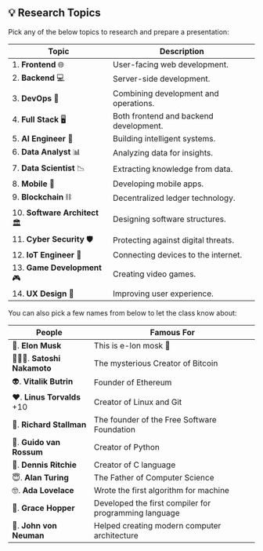 ## 💡 Research Topics

Pick any of the below topics to research and prepare a presentation:

| Topic                         | Description                            |
| ----------------------------- | -------------------------------------- |
| 1. **Frontend** 🌐            | User-facing web development.           |
| 2. **Backend** 💻             | Server-side development.               |
| 3. **DevOps** 🔧              | Combining development and operations.  |
| 4. **Full Stack** 🖥️          | Both frontend and backend development. |
| 5. **AI Engineer** 🤖         | Building intelligent systems.          |
| 6. **Data Analyst** 📊        | Analyzing data for insights.           |
| 7. **Data Scientist** 📉      | Extracting knowledge from data.        |
| 8. **Mobile** 📱              | Developing mobile apps.                |
| 9. **Blockchain** ⛓️          | Decentralized ledger technology.       |
| 10. **Software Architect** 🏛️ | Designing software structures.         |
| 11. **Cyber Security** 🛡️     | Protecting against digital threats.    |
| 12. **IoT Engineer** 🔌       | Connecting devices to the internet.    |
| 13. **Game Development** 🎮   | Creating video games.                  |
| 14. **UX Design** 🎨          | Improving user experience.             |

You can also pick a few names from below to let the class know about:

| People                     | Famous For                                            |
| -------------------------- | ----------------------------------------------------- |
| 🗿. **Elon Musk**          | This is e-lon mosk 🗿                                 |
| 🦹🏻‍♀️. **Satoshi Nakamoto**   | The mysterious Creator of Bitcoin                     |
| 👽. **Vitalik Butrin**     | Founder of Ethereum                                   |
| ❤️. **Linus Torvalds** +10 | Creator of Linux and Git                              |
| 🙏. **Richard Stallman**   | The founder of the Free Software Foundation           |
| 🤡. **Guido van Rossum**   | Creator of Python                                     |
| 🫡. **Dennis Ritchie**      | Creator of C language                                 |
| 😇. **Alan Turing**        | The Father of Computer Science                        |
| 🤓. **Ada Lovelace**       | Wrote the first algorithm for machine                 |
| 🤖. **Grace Hopper**       | Developed the first compiler for programming language |
| 🤩. **John von Neuman**    | Helped creating modern computer architecture          |
